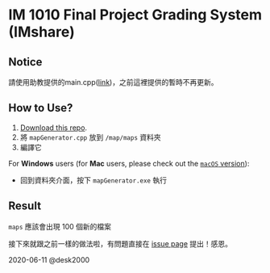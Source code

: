 # IM 1010 Final Project Grading System (IMshare)

## Notice
請使用助教提供的main.cpp([link](https://drive.google.com/file/d/1flSE5iz6B0bDAKcv2t0MwtqLqQqqNbuM/view?usp=sharing))，之前這裡提供的暫時不再更新。

## How to Use?
1. [Download this repo](https://github.com/desk2000/IMshare/archive/v1.0.1.zip).
2. 將 `mapGenerator.cpp` 放到 `/map/maps` 資料夾
3. 編譯它

For **Windows** users (for **Mac** users, please check out the [`macOS` version](https://github.com/icheft/IMshare)):  

+ 回到資料夾介面，按下 `mapGenerator.exe` 執行


## Result
`maps` 應該會出現 100 個新的檔案



接下來就跟之前一樣的做法啦，有問題直接在 [issue page](https://github.com/desk2000/IMshare/issues) 提出！感恩。

2020-06-11 @desk2000
